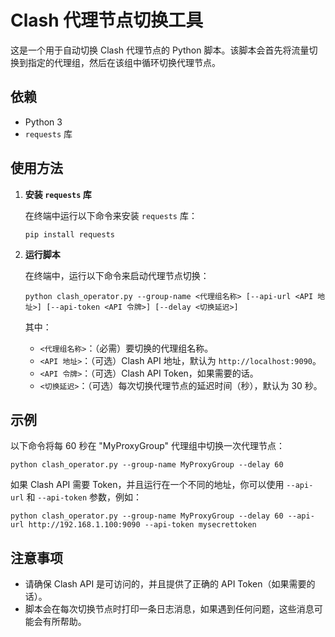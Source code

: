 # Clash 代理节点切换工具

这是一个用于自动切换 Clash 代理节点的 Python 脚本。该脚本会首先将流量切换到指定的代理组，然后在该组中循环切换代理节点。

## 依赖

- Python 3
- `requests` 库

## 使用方法

1. **安装 `requests` 库**
   
   在终端中运行以下命令来安装 `requests` 库：

   ```
   pip install requests
   ```

2. **运行脚本**

   在终端中，运行以下命令来启动代理节点切换：

   ```
   python clash_operator.py --group-name <代理组名称> [--api-url <API 地址>] [--api-token <API 令牌>] [--delay <切换延迟>]
   ```

   其中：

   - `<代理组名称>`：（必需）要切换的代理组名称。
   - `<API 地址>`：（可选）Clash API 地址，默认为 `http://localhost:9090`。
   - `<API 令牌>`：（可选）Clash API Token，如果需要的话。
   - `<切换延迟>`：（可选）每次切换代理节点的延迟时间（秒），默认为 30 秒。

## 示例

以下命令将每 60 秒在 "MyProxyGroup" 代理组中切换一次代理节点：

```
python clash_operator.py --group-name MyProxyGroup --delay 60
```

如果 Clash API 需要 Token，并且运行在一个不同的地址，你可以使用 `--api-url` 和 `--api-token` 参数，例如：

```
python clash_operator.py --group-name MyProxyGroup --delay 60 --api-url http://192.168.1.100:9090 --api-token mysecrettoken
```

## 注意事项

- 请确保 Clash API 是可访问的，并且提供了正确的 API Token（如果需要的话）。
- 脚本会在每次切换节点时打印一条日志消息，如果遇到任何问题，这些消息可能会有所帮助。